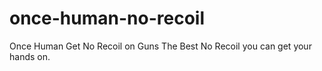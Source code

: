 # once-human-no-recoil
Once Human Get No Recoil on Guns The Best No Recoil you can get your hands on.
